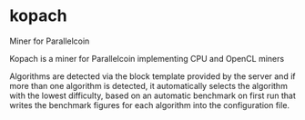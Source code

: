 # kopach

Miner for Parallelcoin

Kopach is a miner for Parallelcoin implementing CPU and OpenCL miners

Algorithms are detected via the block template provided by the server and if more than one algorithm is detected, it automatically selects the algorithm with the lowest difficulty, based on an automatic benchmark on first run that writes the benchmark figures for each algorithm into the configuration file.
